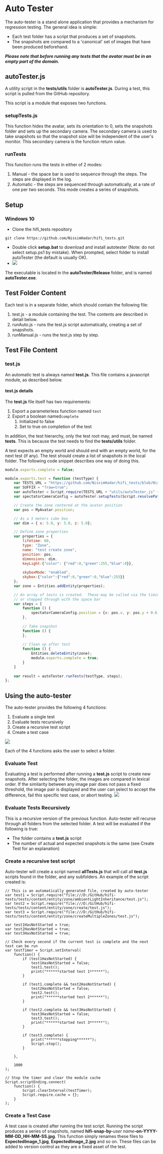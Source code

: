 # Auto Tester

The auto-tester is a stand alone application that provides a mechanism for regression testing.  The general idea is simple:
* Each test folder has a script that produces a set of snapshots.
* The snapshots are compared to a 'canonical' set of images that have been produced beforehand.

***Please note that before running any tests that the avatar must be in an empty part of the domain.***

## autoTester.js
A utility script in the **tests/utils** folder is **autoTester.js**.  During a test, this script is pulled from the GitHub repository.

This script is a module that exposes two functions.
### setupTests.js
This function hides the avatar, sets its orientation to 0, sets the snapshots folder and sets up the secondary camera.  The secondary camera is used to take snapshots so that the snapshot size will be independent of the user's monitor.  This secondary camera is the function return value.
### runTests
This function runs the tests in either of 2 modes:
1. Manual - the space bar is used to sequence through the steps.  The steps are displayed in the log.
2. Automatic - the steps are sequenced through automatically, at a rate of one per two seconds.  This mode creates a series of snapshots.
## Setup
### Windows 10
* Clone the hifi_tests repository
```
git clone https://github.com/NissimHadar/hifi_tests.git
```
* Double click **setup.bat** to download and install autotester (Note: do not select setup.ps1 by mistake). When prompted, select folder to install autoTester (the default is usually OK).
* ![](./setup_7z.png)

The executable is located in the **autoTester/Release** folder, and is named **autoTester.exe**.
## Test Folder Content
Each test is in a separate folder, which should contain the following file:
1. test.js - a module containing the test.  The contents are described in detail below.
2. runAuto.js - runs the test.js script automatically, creating a set of snapshots.
3. runManual.js - runs the test.js step by step.
## Test File Content
### test.js
An automatic test is always named **test.js**.  This file contains a javascript module, as described below.  
#### test.js details
The **test.js** file itself has two requirements:
1. Export a parameterless function named `test`
2. Export a boolean named`complete`
    1. Initialized to false
    2. Set to true on completion of the test
    
In addition, the test hierarchy, only the test root may, and must, be named **tests**.  This is because the test needs to find the **tests/utils** folder.
    
A test expects an empty world and should end with an empty world, for the next test (if any).  The test should create a list of snapshots in the local folder.  The following code snippet describes one way of doing this.

```javascript
module.exports.complete = false;

module.exports.test = function (testType) {
    var TESTS_URL = "https://github.com/NissimHadar/hifi_tests/blob/NissimHadar/tests/";
    var SUFFIX = "?raw=true";
    var autoTester = Script.require(TESTS_URL + "utils/autoTester.js" + SUFFIX);
    var spectatorCameraConfig = autoTester.setupTests(Script.resolvePath("."));

    // Create the zone centered at the avatar position
    var pos = MyAvatar.position;

    // As a 5 meters cube box
    var dim = { x: 5.0, y: 5.0, z: 5.0};

    // Define zone properties
    var properties = {
        lifetime: 60,  
        type: "Zone",  
        name: "test create zone",
        position: pos,
        dimensions: dim,
        keyLight:{"color": {"red":0,"green":255,"blue":0}},
        
        skyboxMode: "enabled",
        skybox:{"color":{"red":0,"green":0,"blue":255}}
    };
    var zone = Entities.addEntity(properties);

    // An array of tests is created.  These may be called via the timing mechanism for auto-testing,
    // or stepped through with the space bar
    var steps = [
        function () {
            spectatorCameraConfig.position = {x: pos.x, y: pos.y + 0.6, z: pos.z};
        },
        
        // Take snapshot
        function () {
        },
        
        // Clean up after test
        function () {
            Entities.deleteEntity(zone);
            module.exports.complete = true;
        }
    ]
    
    var result = autoTester.runTests(testType, steps);
};
```
## Using the auto-tester
The auto-tester provides the following 4 functions:
1. Evaluate a single test
2. Evaluate tests recursively
3. Create a recursive test script
4. Create a test case

![](./autoTesterUI.png)

Each of the 4 functions asks the user to select a folder.

### Evaluate Test
Evaluating a test is performed after running a **test.js** script to create new snapshots.  After selecting the folder, the images are compared in lexical order.  If the similarity between any image pair does not pass a fixed threshold, the image pair is displayed and the user can select to accept the difference, fail this specific test case, or abort testing.
![](./autoTesterMismatchExample.png)
### Evaluate Tests Recursively
This is a recursive version of the previous function.  Auto-tester will recurse through all folders from the selected folder.  A test will be evaluated if the following is true:
* The folder contains a **test.js** script
* The number of actual and expected snapshots is the same (see Create Test for an explanation)
### Create a recursive test script
Auto-tester will create a script named **allTests.js** that will call all **test.js** scripts found in the folder, and any subfolders.  An example of the script created is:
```
// This is an automatically generated file, created by auto-tester
var test1 = Script.require("file:///D:/GitHub/hifi-tests/tests/content/entity/zone/ambientLightInheritance/test.js");
var test2 = Script.require("file:///D:/GitHub/hifi-tests/tests/content/entity/zone/create/test.js");
var test3 = Script.require("file:///D:/GitHub/hifi-tests/tests/content/entity/zone/createMultipleZones/test.js");

var test1HasNotStarted = true;
var test2HasNotStarted = true;
var test3HasNotStarted = true;

// Check every second if the current test is complete and the next test can be run
var testTimer = Script.setInterval(
    function() {
        if (test1HasNotStarted) {
            test1HasNotStarted = false;
            test1.test();
            print("******started test 1******");
        }

        if (test1.complete && test2HasNotStarted) {
            test2HasNotStarted = false;
            test2.test();
            print("******started test 2******");
        }

        if (test2.complete && test3HasNotStarted) {
            test3HasNotStarted = false;
            test3.test();
            print("******started test 3******");
        }

        if (test3.complete) {
            print("******stopping******");
            Script.stop();
        }

    },

    1000
);

// Stop the timer and clear the module cache
Script.scriptEnding.connect(
    function() {
        Script.clearInterval(testTimer);
        Script.require.cache = {};
    }
);
```
### Create a Test Case
A test case is created after running the test script.  Running the script produces a series of snapshots, named **hifi-snap-by-**_user name_**-on-YYYY-MM-DD_HH-MM-SS.jpg**.  This function simply renames these files to **ExpectedImage_1.jpg**, **ExpectedImage_2.jpg** and so on.  These files can be added to version control as they are a fixed asset of the test.

